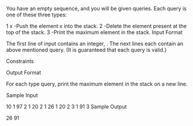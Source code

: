 You have an empty sequence, and you will be given  queries. Each query is one of these three types:

1 x  -Push the element x into the stack.
2    -Delete the element present at the top of the stack.
3    -Print the maximum element in the stack.
Input Format

The first line of input contains an integer, . The next  lines each contain an above mentioned query. (It is guaranteed that each query is valid.)

Constraints



Output Format

For each type  query, print the maximum element in the stack on a new line.

Sample Input

10
1 97
2
1 20
2
1 26
1 20
2
3
1 91
3
Sample Output

26
91
